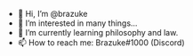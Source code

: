 - 👋 Hi, I’m @brazuke
- 👀 I’m interested in many things...
- 🌱 I’m currently learning philosophy and law.
- 📫 How to reach me: Brazuke#1000 (Discord)

<!---
brazuke/brazuke is a ✨ special ✨ repository because its `README.md` (this file) appears on your GitHub profile.
You can click the Preview link to take a look at your changes.
--->
